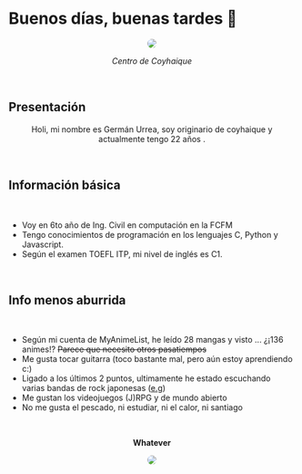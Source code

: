 # Buenos días, buenas tardes 👋

<div align="center">
    <img src='https://dgoz6t0l59f4w.cloudfront.net/blog_article_assets/images/000/002/324/original/centrocoyhaique_2.jpg?1604373267' style="border-radius: 12px"> 
    <p><em>Centro de Coyhaique</em><p>
</div>

<br>

## Presentación
<div align="center">

Holi, mi nombre es Germán Urrea, soy originario de coyhaique y actualmente tengo 22 años .

</div>

<br>

## Información básica 

<br>

- Voy en 6to año de Ing. Civil en computación en la FCFM
- Tengo conocimientos de programación en los lenguajes C, Python y Javascript.
- Según el examen TOEFL ITP, mi nivel de inglés es C1.
<br>

## Info menos aburrida
<br>

- Según mi cuenta de MyAnimeList, he leído 28 mangas y visto ... ¿¡136 animes!? ~~Parece que necesito otros pasatiempos~~
- Me gusta tocar guitarra (toco bastante mal, pero aún estoy aprendiendo c:)
- Ligado a los últimos 2 puntos, ultimamente he estado escuchando varias bandas de rock japonesas ([e.g](https://www.youtube.com/watch?v=OuSFM2l9OaI&ab_channel=%E3%83%A8%E3%83%AB%E3%82%B7%E3%82%AB%2Fn-bunaOfficial))
- Me gustan los videojuegos (J)RPG y de mundo abierto
- No me gusta el pescado, ni estudiar, ni el calor, ni santiago

<br>
<div align="center">
    <p><b>Whatever</b></p>
    <img src='https://media.tenor.com/x-_5LHTnUpYAAAAM/dance-anime.gif' style="border-radius: 12px"> 
    
</div>


